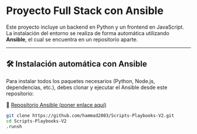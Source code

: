# Proyecto Full Stack con Ansible

Este proyecto incluye un backend en Python y un frontend en JavaScript.  
La instalación del entorno se realiza de forma automática utilizando **Ansible**, el cual se encuentra en un repositorio aparte.

---

## 🛠️ Instalación automática con Ansible

Para instalar todos los paquetes necesarios (Python, Node.js, dependencias, etc.), debes clonar y ejecutar el Ansible desde este repositorio:

🔗 [Repositorio Ansible (poner enlace aquí)](https://github.com/hammad2003/Scripts-Playbooks-V2)

```bash
git clone https://github.com/hammad2003/Scripts-Playbooks-V2.git
cd Scripts-Playbooks-V2
.runsh
